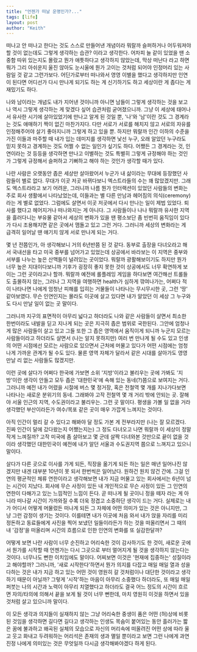 ```yaml
---
title: "언젠가 떠날 운명인가?..."
tags: [life]
layout: post
author: "Keith"
---
```


떠나고 안 떠나고 한다는 것도 스스로 만들어낸 개념이라 뭐랄까 슬퍼하거나 어두워져야 할 것이 없는데도 그렇게 생각하는 습관? 이라고 생각한다. 어차피 늘 같이 있었을 땐 소중함 따위 있는지도 몰랐고 뭔가 애틋하다고 생각하지 않았는데, 막상 떠난다 라고 하면 뭐가 그리 아쉬운지 울진 않아도 눈시울에 뭔가 고이는 것처럼 되어야 인정머리 있는 사람일 것 같고 그런가보다. 어딘가로부터 떠나와서 영영 이별을 했다고 생각하지만 인연이 된다면 어디선가 다시 만나게 되기도 하는 게 신기하기도 하고 세상이란 게 좁다는 게 재밌기도 하다.

나와 남이라는 개념도 내가 지어낸 것이니까 아니면 남들이 그렇게 생각하는 것을 보고 나 역시 그렇게 생각하는 게 맞겠다 싶어 습관처럼 굳어졌으니까. 그냥 이 세상에 태어나서 유사한 시기에 살아있었기에 만나고 알게 된 것일 뿐, '나'와 '남'이란 것도 그 경계라는 것도 애매하기 짝이 없긴 마찬가지다. 다만 서로가 서로를 해치지 않고 서로의 자유를 인정해주어야 살기 좋아지니까 그렇게 하고 있을 뿐. 하지만 뭐랄까 인간 이하의 수준을 가진 이들과 마주할 때 내가 입는 데미지를 생각하면 낯선 누구, 오래 알았던 누구라도 믿지 못하고 경계하는 것도 어쩔 수 없는 일인가 싶기도 하다. 어쨌든 그 경계라는 것, 인연이라는 것 등등을 생각하면 만나고 이별하는 것도 특별히 그렇게 규정해야 하는 것인가 그렇게 규정해서 슬퍼하고 기뻐하고 해야 하는 것인가 생각할 때가 있다.

나란 사람은 오랫동안 좁은 세상만 살아왔어서 누군가 내 삶이라는 무대에 등장했던 사람들이 별로 없다. 무대가 이곳 저곳 바뀌다보니 엑스트라들의 수는 꽤 많았겠지만. 그래도 엑스트라라고 보기 어려운, 그러니까 나름 뭔가 인터랙션이 있었던 사람들의 변화는 주로 회사 생활에서 나타났었는데, 이들과는 별 다른 만남과 헤어짐의 의식(ceremony)라는 게 별로 없었다. 그럼에도 살면서 이곳 저곳에서 다시 만나는 일이 제법 있었다. 퇴사를 했다고 헤어지거나 떠나와지는 게 아니다. 그 사람들이나 나나 뭐랄까 유사한 지역을 흘러다니는 부유물 같아서 세상의 변화가 있을 땐 평소보단 좀 빈번히 움직임이 있다가 다시 조용해지면 같은 곳에서 맴돌고 있고 그런 거다. 그러니까 세상의 변화라는 게 급격히 일어날 땐 얘기치 않게 서로 만나게 되는 거다.

몇 년 전쯤인가, 아 생각해보니 거의 6년반쯤 된 것 같다. 동부로 출장을 다녀오라고 해서 국내선을 타고 미국 중부를 넘어가고 있었는데 상공에서 바라보는 이 지역은 중부와 서부를 나누는 높은 산맥들이 널려있는 곳이었다. 뭐랄까 광활해보이기도 하지만 뭔가 너무 높은 지대이다보니까 기후가 굉장히 좋지 못한 것이 상공에서도 너무 확연하게 보이는 그런 곳이라고나 할까. 뭐랄까 예전에 롤플레잉 게임을 하다보면 여간해선 트롤들도 출몰하지 않는, 그러나 그 지역을 여행하면 health가 심하게 깎여나가는, 어쩌다 적이 나타나면 나에게 엄청난 피해를 입히는 거물들이 나타나는 무시무시한 곳, 그런 '땅' 같아보였다. 무슨 인연인지는 몰라도 이곳에 살고 있다면 내가 알았던 이 세상 그 누구와도 다시 만날 일이 없는 곳 말이다.

그러니까 지구의 표면적이 아무리 넓다고 하더라도 나와 같은 사람들이 살면서 최소한 한번이라도 내발을 딛고 지나게 되는 곳은 지극히 좁은 범위로 국한된다. 그안에 엄청나게 많은 사람들이 살고 있고 그들 또한 그 좁은 영역에서 움직이게 되니까 누군지 모르는 사람들이라고 하더라도 살면서 (나는 알지 못하지만) 여러 번 만나게 될 수도 있고 인생의 어떤 시점에선 모르는 사람으로 있으면서 근처에 머물고 있다가 어떤 시점에는 엄청나게 가까운 관계가 될 수도 있다. 물론 영역 자체가 달라서 같은 시대를 살아가도 영영 만날 리 없는 사람들도 많겠지만.

이런 곳에 살다가 어쩌다 한국에 가보면 소위 '지방'이라고 불리우는 곳에 가봐도 '지방'이란 생각이 안들고 모두 좁은 '대한민국'에 속해 있는 동네(?)쯤으로 보여지는 거다. 그러니까 예전 내가 어렸을 시절에 버스 몇 정거장, 혹은 전철역 몇 개를 지나가다보면 나타나는 새로운 분위기의 동네. 그래봐야 고작 전철역 몇 개 거리 밖에 안되는 곳. 잘해야 서울 인근의 지역, 수도권이라고 불리우는. 그런 곳 말이다. 평생을 가볼 일 없을 거라 생각했던 부산이라든가 여수/목포 같은 곳이 매우 가깝게 느껴지는 것이다.

아직 인간이 멀리 갈 수 있다고 해봐야 달 정도 가본 게 전부라지만 (나는 잘 모르겠다. 진짜 인간이 달에 갔다왔는지 어쨌는지는) 그 정도 다녀오고 나면 뭐랄까 이 세상이 정말 작게 느껴질까? 고작 미국에 좀 살아보고 몇 군데 살짝 다녀와본 것만으로 끝이 없을 것이라 생각했던 대한민국이 예전에 내가 알던 서울과 수도권지역 쯤으로 느껴지고 있으니 말이다. 

살다가 다른 곳으로 이사를 가게 되든, 직장을 옮기게 되든 하는 일은 매년 일어나진 않겠지만 내겐 대부분 10년이 못 되서 한번씩은 일어났다. 원하건 원치 않건 간에. 그걸 인연의 평균적인 체류 연한이라고 생각해보면 내가 지금 머물고 있는 회사에서는 6년이 넘는 시간이 지났다. 회사에 무슨 사정이 있든 내 개인적으로 무슨 사정이 있든 그 인연의 연한이 다해가고 있는 느낌적인 느낌이 든다. 곧 떠나게 될 곳이니 정을 떼자 라는 게 아니라 떠나갈 시간이 가까와질 수록 더욱 정겹고 소중하단 생각이 드는 거다. 실제로는 내가 어디서 어떻게 머물렀든 떠나게 되든 그 자체에 어떤 의미가 있는 것은 아니지만, 그냥 그런 감정이 생기는 것이다. 이를테면 내가 이곳에 처음 와서 내가 앉을 자리를 미리 정돈하고 동료들에게 사진을 찍어 보냈던 일들이라든가 하는 것을 떠올리면서 그 때의 내 '감정'을 떠올리며 시간의 흐름으로 인한 인연의 변화를 또 실감한달까?

어떻게 보면 나란 사람이 너무 순진하고 어리숙한 것이 감사하기도 한 것이, 새로운 곳에서 뭔가를 시작할 때 언젠가는 다시 그곳으로 부터 멀어지게 될 것을 생각하지 않는다는 것이다. 너무나도 뻔한 이치임에도 말이다. 어찌보면 이것은 '현재에 집중하는' 성질이라고 해야할까? 그러니까, '새로 시작한다'하면서 뭔가 의지를 다잡고 매일 매일 열과 성을 다하는 것은 내가 지금 하고 있는 어떤 것이 영원히 갈 것처럼이나 대단한 것이라고 생각하기 때문이 아닐까? 그렇게 '시작'하는 마음이 아무리 소중했다 하더라도, 또 매일 매일 퍼붓는 나의 시간과 노력이 아무리 치열했다고 하더라도 결국 어느 정도의 시간이 흐르면 자의/타의에 의해서 끝을 보게 될 것이 너무 뻔한데, 마치 영원히 이것을 하면서 있을 것처럼 살고 있으니까 말이다.

이 모든 생각과 의지들이 실재하지 않는 그냥 어리숙한 중생이 품은 어떤 (허)상에 비롯된 것임을 생각하면 길다면 길다고 생각하는 인생도 목숨이 붙어있는 동안 흘러가는 짧은 꿈에 불과하고 왜곡된 실체의 모습으로 자신의 머리속에 떠올려진 어떤 상에 따라 울고 웃고 화내고 두려워하는 어리석은 존재의 생과 멸일 뿐이라고 보면 그런 나에게 과연 진정 나에게 의미있는 것은 무엇일까 다시금 생각해봐야겠다 하게 된다.